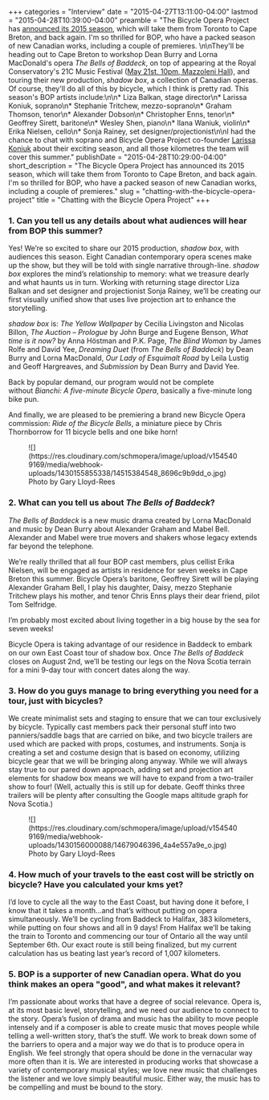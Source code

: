 +++
categories = "Interview"
date = "2015-04-27T13:11:00-04:00"
lastmod = "2015-04-28T10:39:00-04:00"
preamble = "The Bicycle Opera Project has [announced its 2015 season](http://bicycleopera.com/2015-season-announcement), which will take them from Toronto to Cape Breton, and back again. I'm so thrilled for BOP, who have a packed season of new Canadian works, including a couple of premieres. \n\nThey'll be heading out to Cape Breton to workshop Dean Burry and Lorna MacDonald's opera *The Bells of Baddeck*, on top of appearing at the Royal Conservatory's 21C Music Festival ([May 21st, 10pm, Mazzoleni Hall](http://performance.rcmusic.ca/event/21C/after_hours_1)), and touring their new production, *shadow box*, a collection of Canadian operas. Of course, they'll do all of this by bicycle, which I think is pretty rad. This season's BOP artists include:\n\n* Liza Balkan, stage director\n* Larissa Koniuk, soprano\n* Stephanie Tritchew, mezzo-soprano\n* Graham Thomson, tenor\n* Alexander Dobson\n* Christopher Enns, tenor\n* Geoffrey Sirett, baritone\n* Wesley Shen, piano\n* Ilana Waniuk, violin\n* Erika Nielsen, cello\n* Sonja Rainey, set designer/projectionist\n\nI had the chance to chat with soprano and Bicycle Opera Project co-founder [Larissa Koniuk](http://bicycleopera.com/artists/co-founders/) about their exciting season, and all those kilometres the team will cover this summer."
publishDate = "2015-04-28T10:29:00-04:00"
short_description = "The Bicycle Opera Project has announced its 2015 season, which will take them from Toronto to Cape Breton, and back again. I'm so thrilled for BOP, who have a packed season of new Canadian works, including a couple of premieres."
slug = "chatting-with-the-bicycle-opera-project"
title = "Chatting with the Bicycle Opera Project"
+++

### 1. Can you tell us any details about what audiences will hear from BOP this summer?


Yes! We’re so excited to share our 2015 production, *shadow box*, with audiences this season. Eight Canadian contemporary opera scenes make up the show, but they will be told with single narrative through-line. *shadow box* explores the mind’s relationship to memory: what we treasure dearly and what haunts us in turn. Working with returning stage director Liza Balkan and set designer and projectionist Sonja Rainey, we’ll be creating our first visually unified show that uses live projection art to enhance the storytelling. 

*shadow box* is: *The Yellow Wallpaper* by Cecilia Livingston and Nicolas Billon, *The Auction – Prologue* by John Burge and Eugene Benson, *What time is it now?* by Anna Höstman and P.K. Page, *The Blind Woman* by James Rolfe and David Yee, *Dreaming Duet* (from *The Bells of Baddeck*) by Dean Burry and Lorna MacDonald, *Our Lady of Esquimalt Road* by Leila Lustig and Geoff Hargreaves, and *Submission*  by Dean Burry and David Yee. 

Back by popular demand, our program would not be complete without *Bianchi: A five-minute Bicycle Opera*, basically a five-minute long bike pun. 

And finally, we are pleased to be premiering a brand new Bicycle Opera commission: *Ride of the Bicycle Bells*, a miniature piece by Chris Thornborrow for 11 bicycle bells and one bike horn!

<figure data-type="image">
![](https://res.cloudinary.com/schmopera/image/upload/v1545409169/media/webhook-uploads/1430155855338/14515384548_8696c9b9dd_o.jpg)
<figcaption>Photo by Gary Lloyd-Rees</figcaption>
</figure>

### 2. What can you tell us about *The Bells of Baddeck*?

*The Bells of Baddeck* is a new music drama created by Lorna MacDonald and music by Dean Burry about Alexander Graham and Mabel Bell. Alexander and Mabel were true movers and shakers whose legacy extends far beyond the telephone. 

We’re really thrilled that all four BOP cast members, plus cellist Erika Nielsen, will be engaged as artists in residence for seven weeks in Cape Breton this summer. Bicycle Opera’s baritone, Geoffrey Sirett will be playing Alexander Graham Bell, I play his daughter, Daisy, mezzo Stephanie Tritchew plays his mother, and tenor Chris Enns plays their dear friend, pilot Tom Selfridge. 

I’m probably most excited about living together in a big house by the sea for seven weeks!

Bicycle Opera is taking advantage of our residence in Baddeck to embark on our own East Coast tour of shadow box. Once *The Bells of Baddeck* closes on August 2nd, we’ll be testing our legs on the Nova Scotia terrain for a mini 9-day tour with concert dates along the way.

### 3. How do you guys manage to bring everything you need for a tour, just with bicycles?

We create minimalist sets and staging to ensure that we can tour exclusively by bicycle. Typically cast members pack their personal stuff into two panniers/saddle bags that are carried on bike, and two bicycle trailers are used which are packed with props, costumes, and instruments. Sonja is creating a set and costume design that is based on economy, utilizing bicycle gear that we will be bringing along anyway. While we will always stay true to our pared down approach, adding set and projection art elements for shadow box means we will have to expand from a two-trailer show to four! (Well, actually this is still up for debate. Geoff thinks three trailers will be plenty after consulting the Google maps altitude graph for Nova Scotia.)

<figure data-type="image">
![](https://res.cloudinary.com/schmopera/image/upload/v1545409169/media/webhook-uploads/1430156000088/14679046396_4a4e557a9e_o.jpg)
<figcaption>Photo by Gary Lloyd-Rees</figcaption>
</figure>


### 4. How much of your travels to the east cost will be strictly on bicycle? Have you calculated your kms yet?

I’d love to cycle all the way to the East Coast, but having done it before, I know that it takes a month...and that’s without putting on opera simultaneously. We’ll be cycling from Baddeck to Halifax, 383 kilometers, while putting on four shows and all in 9 days! From Halifax we’ll be taking the train to Toronto and commencing our tour of Ontario all the way until September 6th. Our exact route is still being finalized, but my current calculation has us beating last year’s record of 1,007 kilometers. 

### 5. BOP is a supporter of new Canadian opera. What do you think makes an opera "good", and what makes it relevant?

I’m passionate about works that have a degree of social relevance. Opera is, at its most basic level, storytelling, and we need our audience to connect to the story. Opera’s fusion of drama and music has the ability to move people intensely and if a composer is able to create music that moves people while telling a well-written story, that’s the stuff. We work to break down some of the barriers to opera and a major way we do that is to produce opera in English. We feel strongly that opera should be done in the vernacular way more often than it is. We are interested in producing works that showcase a variety of contemporary musical styles; we love new music that challenges the listener and we love simply beautiful music. Either way, the music has to be compelling and must be bound to the story.





